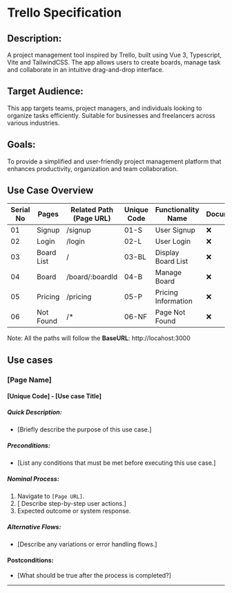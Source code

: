 Trello Specification
====================

## Description:
A project management tool inspired by Trello, built using Vue 3, Typescript, Vite and TailwindCSS. The app allows users to create boards, manage task and collaborate in an intuitive drag-and-drop interface.

## Target Audience:
This app targets teams, project managers, and individuals looking to organize tasks efficiently. Suitable for businesses and freelancers across various industries.

## Goals:
To provide a simplified and user-friendly project management platform that enhances productivity, organization and team collaboration.


## Use Case Overview

| Serial No | Pages             | Related Path (Page URL)    | Unique Code       | Functionality Name        | Documentation      | Automated Test | Comments |
|-----------|-------------------|----------------------------|-------------------|---------------------------|--------------------|----------------|----------|
| 01        | Signup            | /signup                    | 01-S              | User Signup               | ❌                  | ❌              |          |
| 02        | Login             | /login                     | 02-L              | User Login                | ❌                  | ❌              |          |
| 03        | Board List        | /                          | 03-BL             | Display Board List        | ❌                  | ❌              |          |
| 04        | Board             | /board/:boardId              | 04-B              | Manage Board              | ❌                  | ❌              |          |
| 05        | Pricing           | /pricing                   | 05-P              | Pricing Information       | ❌                  | ❌              |          |
| 06        | Not Found         | /*                         | 06-NF             | Page Not Found            | ❌                  | ❌              |          |

Note: All the paths will follow the **BaseURL**: http://locahost:3000

## Use cases

### [Page Name]
#### [Unique Code] - [Use case Title]
##### Quick Description:
- [Briefly describe the purpose of this use case.]

##### Preconditions:
- [List any conditions that must be met before executing this use case.]

##### Nominal Process:
1. Navigate to `[Page URL]`.
2. [ Describe step-by-step user actions.]
3. Expected outcome or system response.

##### Alternative Flows:
- [Describe any variations or error handling flows.]

#### Postconditions:
- [What should be true after the process is completed?]

***